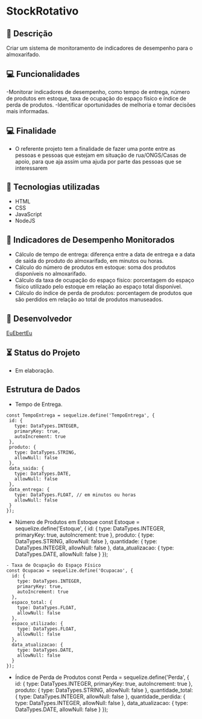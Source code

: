 # StockRotativo
## :speech_balloon: Descrição
Criar um sistema de monitoramento de indicadores de desempenho para o almoxarifado.

## :computer: Funcionalidades
-Monitorar indicadores de desempenho, como tempo de entrega, número de produtos em estoque, taxa de ocupação do espaço físico e índice de perda de produtos.
-Identificar oportunidades de melhoria e tomar decisões mais informadas.
## :computer: Finalidade
- O referente projeto tem a finalidade de fazer uma ponte entre as pessoas e pessoas que estejam em situação de rua/ONGS/Casas de apoio, para que aja assim uma ajuda por parte das pessoas que se interessarem

## :robot: Tecnologias utilizadas
- HTML
- CSS
- JavaScript
- NodeJS

## :open_file_folder: Indicadores de Desempenho Monitorados
- Cálculo de tempo de entrega: diferença entre a data de entrega e a data de saída do produto do almoxarifado, em minutos ou horas.
- Cálculo do número de produtos em estoque: soma dos produtos disponíveis no almoxarifado.
- Cálculo da taxa de ocupação do espaço físico: porcentagem do espaço físico utilizado pelo estoque em relação ao espaço total disponível.
- Cálculo do índice de perda de produtos: porcentagem de produtos que são perdidos em relação ao total de produtos manuseados.

## :bust_in_silhouette: Desenvolvedor
[EuEbertEu](https://github.com/EuEbertEu)

## :hourglass_flowing_sand: Status do Projeto
- Em elaboração.

## Estrutura de Dados
- Tempo de Entrega.
```
const TempoEntrega = sequelize.define('TempoEntrega', {
 id: {
   type: DataTypes.INTEGER,
   primaryKey: true,
   autoIncrement: true
 },
 produto: {
   type: DataTypes.STRING,
   allowNull: false
 },
 data_saida: {
   type: DataTypes.DATE,
   allowNull: false
 },
 data_entrega: {
   type: DataTypes.FLOAT, // em minutos ou horas
   allowNull: false
 }
});
```
- Número de Produtos em Estoque
const Estoque = sequelize.define('Estoque', {
  id: {
    type: DataTypes.INTEGER,
    primaryKey: true,
    autoIncrement: true
  },
  produto: {
    type: DataTypes.STRING,
    allowNull: false
  },
  quantidade: {
    type: DataTypes.INTEGER,
    allowNull: false
  },
  data_atualizacao: {
    type: DataTypes.DATE,
    allowNull: false
  }
});
```
- Taxa de Ocupação do Espaço Físico
const Ocupacao = sequelize.define('Ocupacao', {
  id: {
    type: DataTypes.INTEGER,
    primaryKey: true,
    autoIncrement: true
  },
  espaco_total: {
    type: DataTypes.FLOAT,
    allowNull: false
  },
  espaco_utilizado: {
    type: DataTypes.FLOAT,
    allowNull: false
  },
  data_atualizacao: {
    type: DataTypes.DATE,
    allowNull: false
  }
});
```
- Índice de Perda de Produtos
const Perda = sequelize.define('Perda', {
  id: {
    type: DataTypes.INTEGER,
    primaryKey: true,
    autoIncrement: true
  },
  produto: {
    type: DataTypes.STRING,
    allowNull: false
  },
  quantidade_total: {
    type: DataTypes.INTEGER,
    allowNull: false
  },
  quantidade_perdida: {
    type: DataTypes.INTEGER,
    allowNull: false
  },
  data_atualizacao: {
    type: DataTypes.DATE,
    allowNull: false
  }
});
